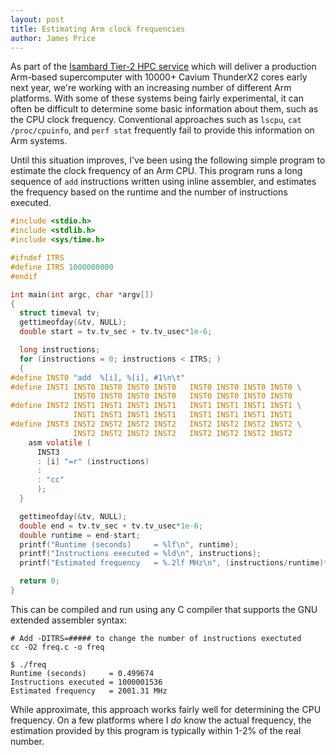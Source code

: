 ```yaml
---
layout: post
title: Estimating Arm clock frequencies
author: James Price
---
```


As part of the [Isambard Tier-2 HPC service](http://gw4.ac.uk/isambard/) which will deliver a production Arm-based supercomputer with 10000+ Cavium ThunderX2 cores early next year, we're working with an increasing number of different Arm platforms.
With some of these systems being fairly experimental, it can often be difficult to determine some basic information about them, such as the CPU clock frequency.
Conventional approaches such as `lscpu`, `cat /proc/cpuinfo`, and `perf stat` frequently fail to provide this information on Arm systems.

Until this situation improves, I've been using the following simple program to estimate the clock frequency of an Arm CPU.
This program runs a long sequence of `add` instructions written using inline assembler, and estimates the frequency based on the runtime and the number of instructions executed.

```c
#include <stdio.h>
#include <stdlib.h>
#include <sys/time.h>

#ifndef ITRS
#define ITRS 1000000000
#endif

int main(int argc, char *argv[])
{
  struct timeval tv;
  gettimeofday(&tv, NULL);
  double start = tv.tv_sec + tv.tv_usec*1e-6;

  long instructions;
  for (instructions = 0; instructions < ITRS; )
  {
#define INST0 "add  %[i], %[i], #1\n\t"
#define INST1 INST0 INST0 INST0 INST0   INST0 INST0 INST0 INST0 \
              INST0 INST0 INST0 INST0   INST0 INST0 INST0 INST0
#define INST2 INST1 INST1 INST1 INST1   INST1 INST1 INST1 INST1 \
              INST1 INST1 INST1 INST1   INST1 INST1 INST1 INST1
#define INST3 INST2 INST2 INST2 INST2   INST2 INST2 INST2 INST2 \
              INST2 INST2 INST2 INST2   INST2 INST2 INST2 INST2
    asm volatile (
      INST3
      : [i] "=r" (instructions)
      :
      : "cc"
      );
  }

  gettimeofday(&tv, NULL);
  double end = tv.tv_sec + tv.tv_usec*1e-6;
  double runtime = end-start;
  printf("Runtime (seconds)     = %lf\n", runtime);
  printf("Instructions executed = %ld\n", instructions);
  printf("Estimated frequency   = %.2lf MHz\n", (instructions/runtime)*1e-6);

  return 0;
}
```

This can be compiled and run using any C compiler that supports the GNU extended assembler syntax:

    # Add -DITRS=##### to change the number of instructions exectuted
    cc -O2 freq.c -o freq

    $ ./freq
    Runtime (seconds)     = 0.499674
    Instructions executed = 1000001536
    Estimated frequency   = 2001.31 MHz

While approximate, this approach works fairly well for determining the CPU frequency.
On a few platforms where I _do_ know the actual frequency, the estimation provided by this program is typically within 1-2% of the real number.
